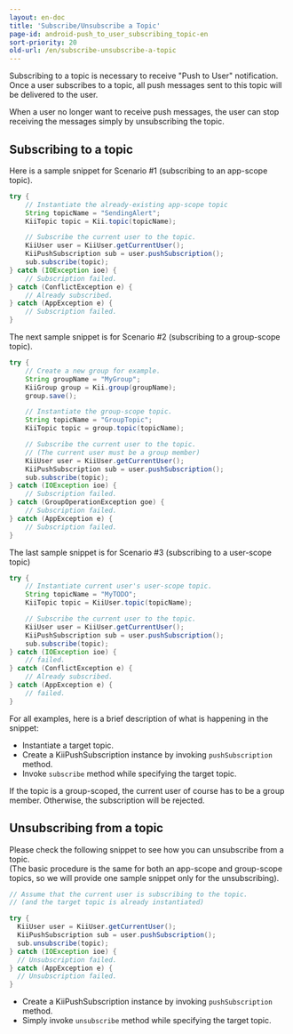 ```yaml
---
layout: en-doc
title: 'Subscribe/Unsubscribe a Topic'
page-id: android-push_to_user_subscribing_topic-en
sort-priority: 20
old-url: /en/subscribe-unsubscribe-a-topic
---
```

Subscribing to a topic is necessary to receive "Push to User" notification.  Once a user subscribes to a topic, all push messages sent to this topic will be delivered to the user.

When a user no longer want to receive push messages, the user can stop receiving the messages simply by unsubscribing the topic.

## Subscribing to a topic

Here is a sample snippet for Scenario #1 (subscribing to an app-scope topic).

```java
try {
    // Instantiate the already-existing app-scope topic
    String topicName = "SendingAlert";
    KiiTopic topic = Kii.topic(topicName);

    // Subscribe the current user to the topic.
    KiiUser user = KiiUser.getCurrentUser();
    KiiPushSubscription sub = user.pushSubscription();
    sub.subscribe(topic);
} catch (IOException ioe) {
    // Subscription failed.
} catch (ConflictException e) {
    // Already subscribed.
} catch (AppException e) {
    // Subscription failed.
}
```
The next sample snippet is for Scenario #2 (subscribing to a group-scope topic).

```java
try {
    // Create a new group for example.
    String groupName = "MyGroup";
    KiiGroup group = Kii.group(groupName);
    group.save();

    // Instantiate the group-scope topic.
    String topicName = "GroupTopic";
    KiiTopic topic = group.topic(topicName);

    // Subscribe the current user to the topic.
    // (The current user must be a group member)
    KiiUser user = KiiUser.getCurrentUser();
    KiiPushSubscription sub = user.pushSubscription();
    sub.subscribe(topic);
} catch (IOException ioe) {
    // Subscription failed.
} catch (GroupOperationException goe) {
    // Subscription failed.
} catch (AppException e) {
    // Subscription failed.
}
```

The last sample snippet is for Scenario #3 (subscribing to a user-scope topic)

```java
try {
    // Instantiate current user's user-scope topic.
    String topicName = "MyTODO";
    KiiTopic topic = KiiUser.topic(topicName);

    // Subscribe the current user to the topic.
    KiiUser user = KiiUser.getCurrentUser();
    KiiPushSubscription sub = user.pushSubscription();
    sub.subscribe(topic);
} catch (IOException ioe) {
    // failed.
} catch (ConflictException e) {
    // Already subscribed.
} catch (AppException e) {
    // failed.
}
```

For all examples, here is a brief description of what is happening in the snippet:

* Instantiate a target topic.
* Create a KiiPushSubscription instance by invoking `pushSubscription` method.
* Invoke `subscribe` method while specifying the target topic.

If the topic is a group-scoped, the current user of course has to be a group member.  Otherwise, the subscription will be rejected.


## Unsubscribing from a topic

Please check the following snippet to see how you can unsubscribe from a topic.  
(The basic procedure is the same for both an app-scope and group-scope topics, so we will provide one sample snippet only for the unsubscribing).

```java
// Assume that the current user is subscribing to the topic.
// (and the target topic is already instantiated)

try {
  KiiUser user = KiiUser.getCurrentUser();
  KiiPushSubscription sub = user.pushSubscription();
  sub.unsubscribe(topic);
} catch (IOException ioe) {
  // Unsubscription failed.
} catch (AppException e) {
  // Unsubscription failed.
}
```

* Create a KiiPushSubscription instance by invoking `pushSubscription` method.
* Simply invoke `unsubscribe` method while specifying the target topic.
